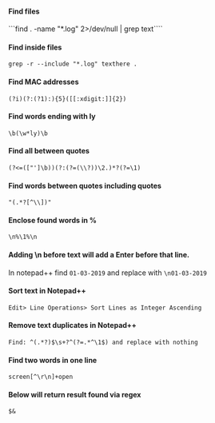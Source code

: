 
#### Find files

```find . -name "*.log" 2>/dev/null | grep text````

#### Find inside files

```grep -r --include "*.log" texthere .```

#### Find MAC addresses

```(?i)(?:(?1):){5}([[:xdigit:]]{2})```

#### Find words ending with ly

```\b(\w*ly)\b```

#### Find all between quotes

```(?<=(["']\b))(?:(?=(\\?))\2.)*?(?=\1)```

#### Find words between quotes including quotes

```"(.*?[^\\])"```

#### Enclose found words in %

```\n%\1%\n```

#### Adding \n before text will add a Enter before that line. 

In notepad++ find `01-03-2019` and replace with `\n01-03-2019`

#### Sort text in Notepad++

```Edit> Line Operations> Sort Lines as Integer Ascending```

#### Remove text duplicates in Notepad++

```Find: ^(.*?)$\s+?^(?=.*^\1$) and replace with nothing```

#### Find two words in one line

```screen[^\r\n]+open```

#### Below will return result found via regex

```$&```
